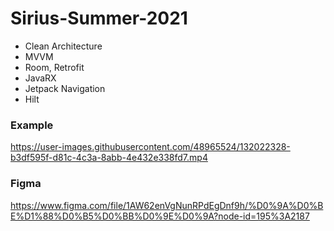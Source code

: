 # Sirius-Summer-2021
- Clean Architecture
- MVVM
- Room, Retrofit
- JavaRX
- Jetpack Navigation
- Hilt

### Example
https://user-images.githubusercontent.com/48965524/132022328-b3df595f-d81c-4c3a-8abb-4e432e338fd7.mp4


### Figma
https://www.figma.com/file/1AW62enVgNunRPdEgDnf9h/%D0%9A%D0%BE%D1%88%D0%B5%D0%BB%D0%9E%D0%9A?node-id=195%3A2187
